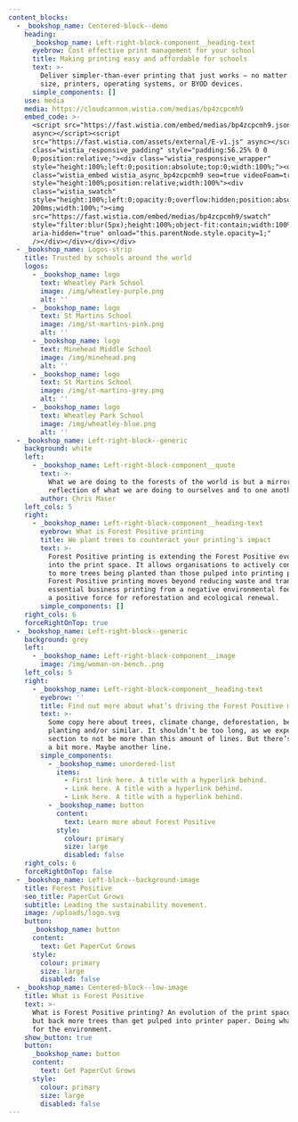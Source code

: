 ```yaml
---
content_blocks:
  - _bookshop_name: Centered-block--demo
    heading:
      _bookshop_name: Left-right-block-component__heading-text
      eyebrow: Cost effective print management for your school
      title: Making printing easy and affordable for schools
      text: >-
        Deliver simpler-than-ever printing that just works – no matter your
        size, printers, operating systems, or BYOD devices.
      simple_components: []
    use: media
    media: https://cloudcannon.wistia.com/medias/bp4zcpcmh9
    embed_code: >-
      <script src="https://fast.wistia.com/embed/medias/bp4zcpcmh9.jsonp"
      async></script><script
      src="https://fast.wistia.com/assets/external/E-v1.js" async></script><div
      class="wistia_responsive_padding" style="padding:56.25% 0 0
      0;position:relative;"><div class="wistia_responsive_wrapper"
      style="height:100%;left:0;position:absolute;top:0;width:100%;"><div
      class="wistia_embed wistia_async_bp4zcpcmh9 seo=true videoFoam=true"
      style="height:100%;position:relative;width:100%"><div
      class="wistia_swatch"
      style="height:100%;left:0;opacity:0;overflow:hidden;position:absolute;top:0;transition:opacity
      200ms;width:100%;"><img
      src="https://fast.wistia.com/embed/medias/bp4zcpcmh9/swatch"
      style="filter:blur(5px);height:100%;object-fit:contain;width:100%;" alt=""
      aria-hidden="true" onload="this.parentNode.style.opacity=1;"
      /></div></div></div></div>
  - _bookshop_name: Logos-strip
    title: Trusted by schools around the world
    logos:
      - _bookshop_name: logo
        text: Wheatley Park School
        image: /img/wheatley-purple.png
        alt: ''
      - _bookshop_name: logo
        text: St Martins School
        image: /img/st-martins-pink.png
        alt: ''
      - _bookshop_name: logo
        text: Minehead Middle School
        image: /img/minehead.png
        alt: ''
      - _bookshop_name: logo
        text: St Martins School
        image: /img/st-martins-grey.png
        alt: ''
      - _bookshop_name: logo
        text: Wheatley Park School
        image: /img/wheatley-blue.png
        alt: ''
  - _bookshop_name: Left-right-block--generic
    background: white
    left:
      - _bookshop_name: Left-right-block-component__quote
        text: >-
          What we are doing to the forests of the world is but a mirror
          reflection of what we are doing to ourselves and to one another.
        author: Chris Maser
    left_cols: 5
    right:
      - _bookshop_name: Left-right-block-component__heading-text
        eyebrow: What is Forest Positive printing
        title: We plant trees to counteract your printing's impact
        text: >-
          Forest Positive printing is extending the Forest Positive evolution
          into the print space. It allows organisations to actively contribute
          to more trees being planted than those pulped into printing paper.
          Forest Positive printing moves beyond reducing waste and transforms
          essential business printing from a negative environmental footprint to
          a positive force for reforestation and ecological renewal.
        simple_components: []
    right_cols: 6
    forceRightOnTop: true
  - _bookshop_name: Left-right-block--generic
    background: grey
    left:
      - _bookshop_name: Left-right-block-component__image
        image: /img/woman-on-bench..png
    left_cols: 5
    right:
      - _bookshop_name: Left-right-block-component__heading-text
        eyebrow: ''
        title: Find out more about what’s driving the Forest Positive movement
        text: >-
          Some copy here about trees, climate change, deforestation, benefits of
          planting and/or similar. It shouldn’t be too long, as we expect this
          section to not be more than this amount of lines. But there’s room for
          a bit more. Maybe another line.
        simple_components:
          - _bookshop_name: unordered-list
            items:
              - First link here. A title with a hyperlink behind.
              - Link here. A title with a hyperlink behind.
              - Link here. A title with a hyperlink behind.
          - _bookshop_name: button
            content:
              text: Learn more about Forest Positive
            style:
              colour: primary
              size: large
              disabled: false
    right_cols: 6
    forceRightOnTop: false
  - _bookshop_name: Left-block--background-image
    title: Forest Positive
    seo_title: PaperCut Grows
    subtitle: Leading the sustainability movement.
    image: /uploads/logo.svg
    button:
      _bookshop_name: button
      content:
        text: Get PaperCut Grows
      style:
        colour: primary
        size: large
        disabled: false
  - _bookshop_name: Centered-block--low-image
    title: What is Forest Positive
    text: >-
      What is Forest Positive printing? An evolution of the print space, putting
      but back more trees than get pulped into printer paper. Doing what’s right
      for the environment.
    show_button: true
    button:
      _bookshop_name: button
      content:
        text: Get PaperCut Grows
      style:
        colour: primary
        size: large
        disabled: false
---
```

